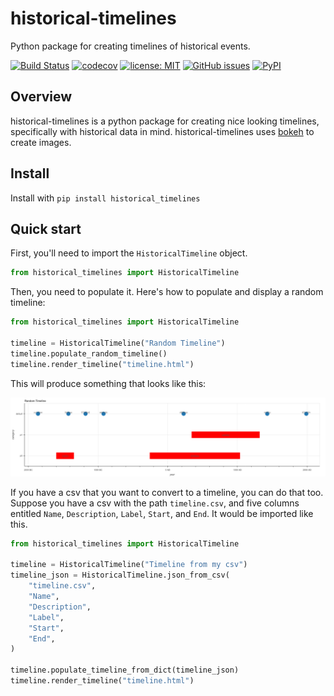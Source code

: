 # historical-timelines
Python package for creating timelines of historical events.

[![Build Status](https://github.com/darthbeep/historical-timelines/workflows/Build%20Status/badge.svg?branch=main)](https://github.com/darthbeep/historical-timelines/actions)
[![codecov](https://codecov.io/gh/darthbeep/historical-timelines/branch/main/graph/badge.svg)](https://codecov.io/gh/darthbeep/historical-timelines)
[![license: MIT](https://img.shields.io/badge/license-MIT-blue.svg)](https://opensource.org/licenses/MIT)
[![GitHub issues](https://img.shields.io/github/issues/darthbeep/historical-timelines)](https://github.com/darthbeep/historical-timelines/issues)
[![PyPI](https://img.shields.io/pypi/v/historical_timelines)](https://pypi.org/project/historical-timelines/)
 
## Overview

historical-timelines is a python package for creating nice looking timelines, specifically with historical data in mind. historical-timelines uses [bokeh](https://bokeh.org/) to create images.

## Install

Install with `pip install historical_timelines`

## Quick start

First, you'll need to import the `HistoricalTimeline` object.

```python
from historical_timelines import HistoricalTimeline
```

Then, you need to populate it. Here's how to populate and display a random timeline:

```python
from historical_timelines import HistoricalTimeline

timeline = HistoricalTimeline("Random Timeline")
timeline.populate_random_timeline()
timeline.render_timeline("timeline.html")
```

This will produce something that looks like this:

![Sample timeline](docs/source/_static/random_timeline.png)

If you have a csv that you want to convert to a timeline, you can do that too. Suppose you have a csv with the path `timeline.csv`, and five columns entitled `Name`, `Description`, `Label`, `Start`, and `End`. It would be imported like this.

```python
from historical_timelines import HistoricalTimeline

timeline = HistoricalTimeline("Timeline from my csv")
timeline_json = HistoricalTimeline.json_from_csv(
    "timeline.csv",
    "Name",
    "Description",
    "Label",
    "Start",
    "End",
)

timeline.populate_timeline_from_dict(timeline_json)
timeline.render_timeline("timeline.html")
```